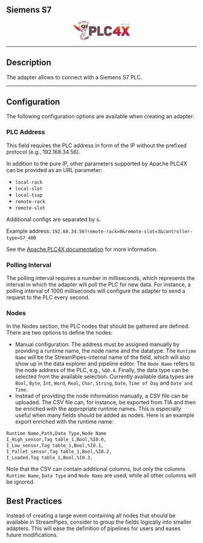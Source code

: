 <!--
  ~ Licensed to the Apache Software Foundation (ASF) under one or more
  ~ contributor license agreements.  See the NOTICE file distributed with
  ~ this work for additional information regarding copyright ownership.
  ~ The ASF licenses this file to You under the Apache License, Version 2.0
  ~ (the "License"); you may not use this file except in compliance with
  ~ the License.  You may obtain a copy of the License at
  ~
  ~    http://www.apache.org/licenses/LICENSE-2.0
  ~
  ~ Unless required by applicable law or agreed to in writing, software
  ~ distributed under the License is distributed on an "AS IS" BASIS,
  ~ WITHOUT WARRANTIES OR CONDITIONS OF ANY KIND, either express or implied.
  ~ See the License for the specific language governing permissions and
  ~ limitations under the License.
  ~
  -->

## Siemens S7

<p align="center"> 
    <img src="icon.png" width="150px;" class="pe-image-documentation"/>
</p>

***

## Description

The adapter allows to connect with a Siemens S7 PLC.

***

## Configuration

The following configuration options are available when creating an adapter:

### PLC Address

This field requires the PLC address in form of the IP without the prefixed protocol (e.g., 192.168.34.56).

In addition to the pure IP, other parameters supported by Apache PLC4X can be provided as an URL parameter:

* `local-rack`
* `local-slot`
* `local-tsap`
* `remote-rack`
* `remote-slot`

Additional configs are separated by `&`.

Example address: `192.68.34.56?remote-rack=0&remote-slot=3&controller-type=S7_400`

See the <a href="https://plc4x.apache.org/users/protocols/s7.html">Apache PLC4X documentation</a> for more information.

### Polling Interval

The polling interval requires a number in milliseconds, which represents the interval in which the adapter will poll the
PLC for new data. For instance, a polling interval of 1000 milliseconds will configure the adapter to send a request to
the PLC every second.

### Nodes

In the Nodes section, the PLC nodes that should be gathered are defined.
There are two options to define the nodes:

* Manual configuration: The address must be assigned manually by providing a runtime name, the node name and the
  datatype. The `Runtime Name` will be the StreamPipes-internal name of the field, which will also show up in the data
  explorer and pipeline editor. The `Node Name` refers to the node address of the PLC, e.g., `%Q0.4`. Finally, the data
  type can be selected from the available selection. Currently available data types
  are `Bool`, `Byte`, `Int`, `Word`, `Real`, `Char`, `String`, `Date`, `Time of Day` and `Date and Time`.
* Instead of providing the node information manually, a CSV file can be uploaded. The CSV file can, for instance, be
  exported from TIA and then be enriched with the appropriate runtime names. This is especially useful when many fields
  should be added as nodes. Here is an example export enriched with the runtime name:

```
Runtime Name,Path,Data Type,Node Name
I_High_sensor,Tag table_1,Bool,%I0.0,
I_Low_sensor,Tag table_1,Bool,%I0.1,
I_Pallet_sensor,Tag table_1,Bool,%I0.2,
I_Loaded,Tag table_1,Bool,%I0.3,
```

Note that the CSV can contain additional columns, but only the columns `Runtime Name`, `Data Type` and `Node Name` are
used, while all other columns will be ignored.

## Best Practices

Instead of creating a large event containing all nodes that should be available in StreamPipes, consider to group the
fields logically into smaller adapters.
This will ease the definition of pipelines for users and eases future modifications.
